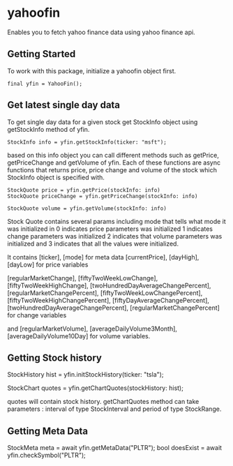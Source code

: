 # yahoofin

Enables you to fetch yahoo finance data using yahoo finance api.

## Getting Started

To work with this package, initialize a yahoofin object first.

```
final yfin = YahooFin();
```

## Get latest single day data

To get single day data for a given stock get StockInfo object using getStockInfo method of yfin.

```
StockInfo info = yfin.getStockInfo(ticker: "msft");
```

based on this info object you can call different methods such as getPrice, getPriceChange and getVolume of yfin. Each of these functions are async functions that returns price, price change and volume of the stock which StockInfo object is specified with.

```
StockQuote price = yfin.getPrice(stockInfo: info)
StockQuote priceChange = yfin.getPriceChange(stockInfo: info)

StockQuote volume = yfin.getVolume(stockInfo: info)
```

Stock Quote contains several params including
mode that tells what mode it was initialized in 0 indicates price parameters was initialized 1 indicates change parameters was initialized 2 indicates that volume parameters was initialized and 3 indicates that all the values were initialized.

It contains [ticker], [mode] for meta data [currentPrice], [dayHigh], [dayLow] for price variables

[regularMarketChange], [fiftyTwoWeekLowChange], [fiftyTwoWeekHighChange], [twoHundredDayAverageChangePercent], [regularMarketChangePercent], [fiftyTwoWeekLowChangePercent], [fiftyTwoWeekHighChangePercent], [fiftyDayAverageChangePercent], [twoHundredDayAverageChangePercent], [regularMarketChangePercent] for change variables

and [regularMarketVolume], [averageDailyVolume3Month], [averageDailyVolume10Day] for volume variables.

## Getting Stock history

StockHistory hist = yfin.initStockHistory(ticker: "tsla");

StockChart quotes = yfin.getChartQuotes(stockHistory: hist);

quotes will contain stock history. getChartQuotes method can take parameters : interval of type StockInterval and period of type StockRange.

## Getting Meta Data

StockMeta meta = await yfin.getMetaData("PLTR");
bool doesExist = await yfin.checkSymbol("PLTR");
